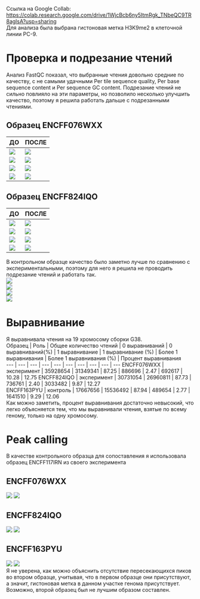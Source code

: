 Ссылка на Google Collab: https://colab.research.google.com/drive/1WjcBcb6ny5ItmRgk_TNbeQC9TR8aglsA?usp=sharing  
Для анализа была выбрана гистоновая метка H3K9me2 в клеточной линии PC-9.  
# Проверка и подрезание чтений  
Анализ FastQC показал, что выбранные чтения довольно средние по качеству, с не самыми удачными Per tile sequence quality, Per base sequence content и Per sequence GC content. Подрезание чтений не сильно повлияло на эти параметры, но позволило несколько улучшить качество, поэтому я решила работать дальше с подрезанными чтениями.  
## Образец ENCFF076WXX  
ДО | ПОСЛЕ  
--- | ----  
![](data/WXX1.png) | ![](data/WXXT1.png)   
![](data/WXX2.png) | ![](data/WXXT2.png)   
![](data/WXX3.png) | ![](data/WXXT3.png)   
![](data/WXX4.png) | ![](data/WXXT4.png)   
## Образец ENCFF824IQO  
ДО | ПОСЛЕ  
--- | ----  
![](data/IQO1.png) | ![](data/IQOT1.png)   
![](data/IQO2.png) | ![](data/IQOT2.png)   
![](data/IQO3.png) | ![](data/IQOT3.png)   
![](data/IQO4.png) | ![](data/IQOT4.png)  

В контрольном образце качество было заметно лучше по сравнению с экспериментальными, поэтому для него я решила не проводить подрезание чтений и работать так.  
![](data/control1.png)  
![](data/control2.png)  
![](data/control3.png)  
![](data/control4.png)  
  
# Выравнивание  
Я выравнивала чтения на 19 хромосому сборки G38.  
Образец | Роль | Общее количество чтений | 0 выравниваний | 0 выравниваний(%) | 1 выравнивание | 1 выравнивание (%) | Более 1 выравнивания | Более 1 выравнивания (%) | Процент выравнивания  
--- | --- | --- | --- | --- | --- | --- | --- | --- | --- 
ENCFF076WXX | эксперимент | 35928654 | 31349341 | 87.25 | 886696 | 2.47 | 692617 | 10.28 | 12.75 
ENCFF824IQO | эксперимент | 30731054 | 26960811 | 87.73 | 736761 | 2.40 | 3033482 | 9.87 | 12.27  
ENCFF163PYU | контроль | 17667656 | 15536492 | 87.94 | 489654 | 2.77 | 1641510 | 9.29 | 12.06  
Как можно заметить, процент выравнивания достаточно невысокий, что легко объясняется тем, что мы выравнивали чтения, взятые по всему геному, только на одну хромосому.  
# Peak calling  
В качестве контрольного образца для сопоставления я использовала образец ENCFF117IRN из своего эксперимента
## ENCFF076WXX  
![](data/venn1WXX-1.png) ![](data/venn2WXX-1.png)  
## ENCFF824IQO  
![](data/venn1IQO-1.png) ![](data/venn2IQO-1.png)  
## ENCFF163PYU  
![](data/venn1PYU-1.png) ![](data/venn2PYU-1.png)  
Я не уверена, как можно объяснить отсутствие пересекающихся пиков во втором образце, учитывая, что в первом образце они присутствуют, а значит, гистоновая метка в данном участке генома присутствует. Возможно, второй образец был не лучшим образом составлен. 
